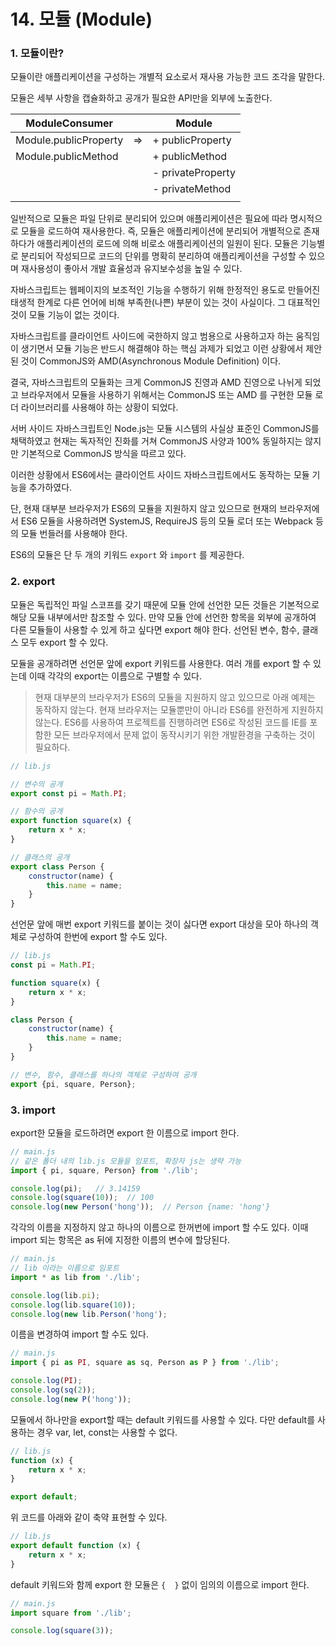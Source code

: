 # 14. 모듈 (Module)

### 1. 모듈이란?

모듈이란 애플리케이션을 구성하는 개별적 요소로서 재사용 가능한 코드 조각을 말한다.

모듈은 세부 사항을 캡슐화하고 공개가 필요한 API만을 외부에 노출한다.

| ModuleConsumer        |      | Module            |
| --------------------- | ---- | ----------------- |
| Module.publicProperty | ⇒    | + publicProperty  |
| Module.publicMethod   |      | + publicMethod    |
|                       |      | - privateProperty |
|                       |      | - privateMethod   |
|                       |      |                   |

일반적으로 모듈은 파일 단위로 분리되어 있으며 애플리케이션은 필요에 따라 명시적으로 모듈을 로드하여 재사용한다. 즉, 모듈은 애플리케이션에 분리되어 개별적으로 존재하다가 애플리케이션의 로드에 의해 비로소 애플리케이션의 일원이 된다. 모듈은 기능별로 분리되어 작성되므로 코드의 단위를 명확히 분리하여 애플리케이션을 구성할 수 있으며 재사용성이 좋아서 개발 효율성과 유지보수성을 높일 수 있다.

자바스크립트는 웹페이지의 보조적인 기능을 수행하기 위해 한정적인 용도로 만들어진 태생적 한계로 다른 언어에 비해 부족한(나쁜) 부분이 있는 것이 사실이다. 그 대표적인 것이 모듈 기능이 없는 것이다.

자바스크립트를 클라이언트 사이드에 국한하지 않고 범용으로 사용하고자 하는 움직임이 생기면서 모듈 기능은 반드시 해결해야 하는 핵심 과제가 되었고 이런 상황에서 제안된 것이 CommonJS와 AMD(Asynchronous Module Definition) 이다.

결국, 자바스크립트의 모듈화는 크게 CommonJS 진영과 AMD 진영으로 나뉘게 되었고 브라우저에서 모듈을 사용하기 위해서는 CommonJS 또는 AMD 를 구현한 모듈 로더 라이브러리를 사용해야 하는 상황이 되었다.

서버 사이드 자바스크립트인 Node.js는 모듈 시스템의 사실상 표준인 CommonJS를 채택하였고 현재는 독자적인 진화를 거쳐 CommonJS 사양과 100% 동일하지는 않지만 기본적으로 CommonJS 방식을 따르고 있다.

이러한 상황에서 ES6에서는 클라이언트 사이드 자바스크립트에서도 동작하는 모듈 기능을 추가하였다.

단, 현재 대부분 브라우저가 ES6의 모듈을 지원하지 않고 있으므로 현재의 브라우저에서 ES6 모듈을 사용하려면 SystemJS, RequireJS 등의 모듈 로더 또는 Webpack 등의 모듈 번들러를 사용해야 한다.

ES6의 모듈은 단 두 개의 키워드 `export` 와 `import` 를 제공한다.

### 2. export

모듈은 독립적인 파일 스코프를 갖기 때문에 모듈 안에 선언한 모든 것들은 기본적으로 해당 모듈 내부에서만 참조할 수 있다. 만약 모듈 안에 선언한 항목을 외부에 공개하여 다른 모듈들이 사용할 수 있게 하고 싶다면 export 해야 한다. 선언된 변수, 함수, 클래스 모두 export 할 수 있다.

모듈을 공개하려면 선언문 앞에 export 키워드를 사용한다. 여러 개를 export 할 수 있는데 이때 각각의 export는 이름으로 구별할 수 있다.

> 현재 대부분의 브라우저가 ES6의 모듈을 지원하지 않고 있으므로 아래 예제는 동작하지 않는다. 현재 브라우저는 모듈뿐만이 아니라 ES6를 완전하게 지원하지 않는다.  ES6를 사용하여 프로젝트를 진행하려면 ES6로 작성된 코드를 IE를 포함한 모든 브라우저에서 문제 없이 동작시키기 위한 개발환경을 구축하는 것이 필요하다.

```jsx
// lib.js

// 변수의 공개
export const pi = Math.PI;

// 함수의 공개
export function square(x) {
	return x * x;
}

// 클래스의 공개
export class Person {
	constructor(name) {
		this.name = name;
	}
}
```

선언문 앞에 매번 export 키워드를 붙이는 것이 싫다면 export 대상을 모아 하나의 객체로 구성하여 한번에 export 할 수도 있다.

```jsx
// lib.js
const pi = Math.PI;

function square(x) {
	return x * x;
}

class Person {
	constructor(name) {
		this.name = name;
	}
}

// 변수, 함수, 클래스를 하나의 객체로 구성하여 공개
export {pi, square, Person};
```

### 3. import

export한 모듈을 로드하려면 export 한 이름으로 import 한다.

```jsx
// main.js
// 같은 폴더 내의 lib.js 모듈을 임포트, 확장자 js는 생략 가능
import { pi, square, Person} from './lib';

console.log(pi);   // 3.14159
console.log(square(10));  // 100
console.log(new Person('hong'));  // Person {name: 'hong'}
```

각각의 이름을 지정하지 않고 하나의 이름으로 한꺼번에 import 할 수도 있다. 이때 import 되는 항목은 as 뒤에 지정한 이름의 변수에 할당된다.

```jsx
// main.js
// lib 이라는 이름으로 임포트
import * as lib from './lib';

console.log(lib.pi);
console.log(lib.square(10));
console.log(new lib.Person('hong');
```

이름을 변경하여 import 할 수도 있다.

```jsx
// main.js
import { pi as PI, square as sq, Person as P } from './lib';

console.log(PI);
console.log(sq(2));
console.log(new P('hong'));
```

모듈에서 하나만을 export할 때는 default 키워드를 사용할 수 있다. 다만 default를 사용하는 경우 var, let, const는 사용할 수 없다.

```jsx
// lib.js
function (x) {
	return x * x;
}

export default;
```

위 코드를 아래와 같이 축약 표현할 수 있다.

```jsx
// lib.js
export default function (x) {
	return x * x;
}
```

default 키워드와 함께 export 한 모듈은 `{  }` 없이 임의의 이름으로 import 한다.

```jsx
// main.js
import square from './lib';

console.log(square(3));
```